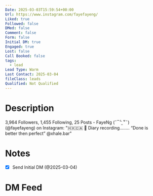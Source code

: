 ```yaml
---
Date: 2025-03-03T15:59:54+00:00
Url: https://www.instagram.com/fayefayeng/
Liked: true
Followed: false
DMed: false
Comment: false
Form: false
Initial DM: true
Engaged: true
Lost: false
Call Booked: false
tags:
  - lead
Lead Type: Warm
Last Contact: 2025-03-04
fileClass: leads
Qualified: Not Qualified
---
```

# Description
3,964 Followers, 1,455 Following, 25 Posts - FayeNg (˶‾᷄ ⁻̫ ‾᷅˵) (@fayefayeng) on Instagram: "🇭🇰🇨🇦
📔 Diary recording……..
“Done is better then perfect”
@xhale.bar"
# Notes
- [x] Send Initial DM (@2025-03-04)
# DM Feed